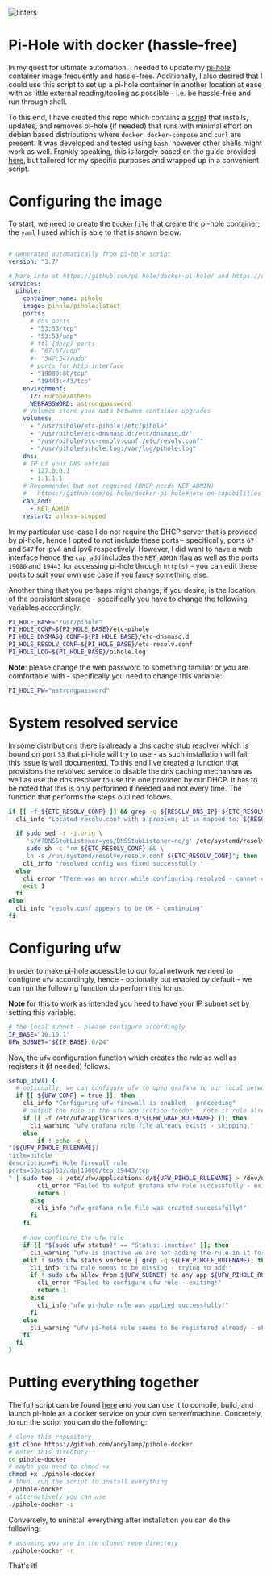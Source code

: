 ![linters](https://github.com/andylamp/pihole-docker/workflows/linter/badge.svg)

# Pi-Hole with docker (hassle-free)

In my quest for ultimate automation, I needed to update my [pi-hole][1] container image frequently and hassle-free.
Additionally, I also desired that I could use this script to set up a pi-hole container in another location at ease
with as little external reading/tooling as possible - i.e. be hassle-free and run through shell.

To this end, I have created this repo which contains a [script][2] that installs, updates, and removes pi-hole
(if needed) that runs with minimal effort on debian based distributions where `docker`, `docker-compose` and `curl`
are present. It was developed and tested using `bash`, however other shells might work as well. Frankly speaking, this
is largely based on the guide provided [here][1], but tailored for my specific purposes and wrapped up in a convenient
script.

# Configuring the image

To start, we need to create the `Dockerfile` that create the pi-hole container; the `yaml` I used which is able to that
is shown below.

```yaml

# Generated automatically from pi-hole script
version: "3.7"

# More info at https://github.com/pi-hole/docker-pi-hole/ and https://docs.pi-hole.net/
services:
  pihole:
    container_name: pihole
    image: pihole/pihole:latest
    ports:
      # dns ports
      - "53:53/tcp"
      - "53:53/udp"
      # ftl (dhcp) ports
      #- "67:67/udp"
      #- "547:547/udp"
      # ports for http interface
      - "19080:80/tcp"
      - "19443:443/tcp"
    environment:
      TZ: Europe/Athens
      WEBPASSWORD: astrongpassword
    # Volumes store your data between container upgrades
    volumes:
      - "/usr/pihole/etc-pihole:/etc/pihole"
      - "/usr/pihole/etc-dnsmasq.d:/etc/dnsmasq.d/"
      - "/usr/pihole/etc-resolv.conf:/etc/resolv.conf"
      - "/usr/pihole/pihole.log:/var/log/pihole.log"
    dns:
    # IP of your DNS entries
      - 127.0.0.1
      - 1.1.1.1
    # Recommended but not required (DHCP needs NET_ADMIN)
    #   https://github.com/pi-hole/docker-pi-hole#note-on-capabilities
    cap_add:
      - NET_ADMIN
    restart: unless-stopped
```

In my particular use-case I do not require the DHCP server that is provided by pi-hole, hence I opted to not include
these ports - specifically, ports `67` and `547` for ipv4 and ipv6 respectively. However, I did want to have a
web interface hence the `cap_add` includes the `NET_ADMIN` flag as well as the ports `19080` and `19443` for accessing
pi-hole through `http(s)` - you can edit these ports to suit your own use case if you fancy something else.

Another thing that you perhaps might change, if you desire, is the location of the persistent storage - specifically
you have to change the following variables accordingly:

```bash
PI_HOLE_BASE="/usr/pihole"
PI_HOLE_CONF=${PI_HOLE_BASE}/etc-pihole
PI_HOLE_DNSMASQ_CONF=${PI_HOLE_BASE}/etc-dnsmasq.d
PI_HOLE_RESOLV_CONF=${PI_HOLE_BASE}/etc-resolv.conf
PI_HOLE_LOG=${PI_HOLE_BASE}/pihole.log
```

**Note**: please change the web password to something familiar or you are comfortable with - specifically you need to
change this variable:

```bash
PI_HOLE_PW="astrongpassword"
```

# System resolved service

In some distributions there is already a dns cache stub resolver which is bound on port `53` that pi-hole will try to
use - as such installation will fail; this issue is well documented. To this end I've created a function that provisions
 the resolved service to disable the dns caching mechanism as well as use the dns resolver to use the one provided by
 our DHCP. It has to be noted that this is only performed if needed and not every time. The function that performs the
 steps outlined follows.

```bash
if [[ -f ${ETC_RESOLV_CONF} ]] && grep -q ${RESOLV_DNS_IP} ${ETC_RESOLV_CONF}; then
  cli_info "Located resolv.conf with a problem; it is mapped to: ${RESOLV_DNS_IP}"

  if sudo sed -r -i.orig \
     's/#?DNSStubListener=yes/DNSStubListener=no/g' /etc/systemd/resolved.conf && \
     sudo sh -c "rm ${ETC_RESOLV_CONF} && \
     ln -s /run/systemd/resolve/resolv.conf ${ETC_RESOLV_CONF}"; then
    cli_info "resolved config was fixed successfully."
  else
    cli_error "There was an error while configuring resolved - cannot continue"
    exit 1
  fi
else
  cli_info "resolv.conf appears to be OK - continuing"
fi
```

# Configuring ufw

In order to make pi-hole accessible to our local network we need to configure `ufw` accordingly, hence - optionally but
enabled by default - we can run the following function do perform this for us.

**Note** for this to work as intended you need to have your IP subnet set by setting this variable:

```bash
# the local subnet - please configure accordingly
IP_BASE="10.10.1"
UFW_SUBNET="${IP_BASE}.0/24"
```

Now, the `ufw` configuration function which creates the rule as well as registers it (if needed) follows.

```bash
setup_ufw() {
  # optionally, we can configure ufw to open grafana to our local network.
  if [[ ${UFW_CONF} = true ]]; then
    cli_info "Configuring ufw firewall is enabled - proceeding"
    # output the rule in the ufw application folder - note if rule already exists, skips creation.
    if [[ -f /etc/ufw/applications.d/${UFW_GRAF_RULENAME} ]]; then
      cli_warning "ufw grafana rule file already exists - skipping."
    else
        if ! echo -e \
"[${UFW_PIHOLE_RULENAME}]
title=pihole
description=Pi Hole firewall rule
ports=53/tcp|53/udp|19080/tcp|19443/tcp
" | sudo tee -a /etc/ufw/applications.d/${UFW_PIHOLE_RULENAME} > /dev/null; then
        cli_error "Failed to output grafana ufw rule successfully - exiting."
        return 1
      else
        cli_info "ufw grafana rule file was created successfully!"
      fi
    fi

    # now configure the ufw rule
    if [[ "$(sudo ufw status)" == "Status: inactive" ]]; then
      cli_warning "ufw is inactive we are not adding the rule in it for now."
    elif ! sudo ufw status verbose | grep -q ${UFW_PIHOLE_RULENAME}; then
      cli_info "ufw rule seems to be missing - trying to add!"
      if ! sudo ufw allow from ${UFW_SUBNET} to any app ${UFW_PIHOLE_RULENAME}; then
        cli_error "Failed to configure ufw rule - exiting!"
        return 1
      else
        cli_info "ufw pi-hole rule was applied successfully!"
      fi
    else
      cli_warning "ufw pi-hole rule seems to be registered already - skipping!"
    fi
  fi
}
```

# Putting everything together

The full script can be found [here][2] and you can use it to compile, build, and launch pi-hole as a docker service on
your own server/machine. Concretely, to run the script you can do the following:

```bash
# clone this repository
git clone https://github.com/andylamp/pihole-docker
# enter this directory
cd pihole-docker
# maybe you need to chmod +x
chmod +x ./pihole-docker
# then, run the script to install everything
./pihole-docker
# alternatively you can use
./pihole-docker -i
```

Conversely, to uninstall everything after installation you can do the following:

```bash
# assuming you are in the cloned repo directory
./pihole-docker -r
```

That's it!

[1]: https://hub.docker.com/r/pihole/pihole/
[2]: ./pihole-docker.sh
